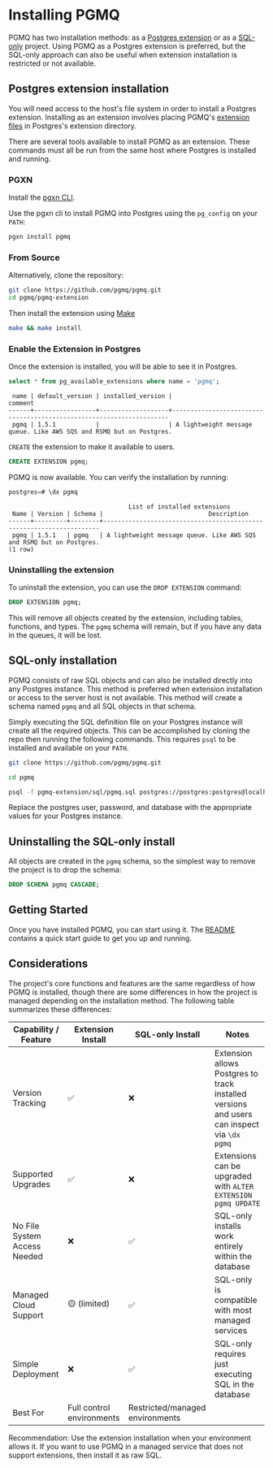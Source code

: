 # Installing PGMQ

PGMQ has two installation methods: as a [Postgres extension](#postgres-extension-installation) or as a [SQL-only](#sql-only-installation) project. Using PGMQ as a Postgres extension is preferred, but the SQL-only approach can also be useful when extension installation is restricted or not available.

## Postgres extension installation

You will need access to the host's file system in order to install a Postgres extension. Installing as an extension involves placing PGMQ's [extension files](https://www.postgresql.org/docs/current/extend-extensions.html#EXTEND-EXTENSIONS-FILES) in Postgres's extension directory.

There are several tools available to install PGMQ as an extension. These commands must all be run from the same host where Postgres is installed and running.

### PGXN

Install the [pgxn CLI](https://pgxn.github.io/pgxnclient/install.html).

Use the pgxn cli to install PGMQ into Postgres using the `pg_config` on your `PATH`:

```bash
pgxn install pgmq
```

### From Source

Alternatively, clone the repository:

```bash
git clone https://github.com/pgmq/pgmq.git
cd pgmq/pgmq-extension
```

Then install the extension using [Make](https://www.gnu.org/software/make/)

```bash
make && make install
```

### Enable the Extension in Postgres

Once the extension is installed, you will be able to see it in Postgres.

```sql
select * from pg_available_extensions where name = 'pgmq';
```

```plaintext
 name | default_version | installed_version |                               comment                               
------+-----------------+-------------------+---------------------------------------------------------------------
 pgmq | 1.5.1           |                   | A lightweight message queue. Like AWS SQS and RSMQ but on Postgres.
```

`CREATE` the extension to make it available to users.

```sql
CREATE EXTENSION pgmq;
```

PGMQ is now available. You can verify the installation by running:

```sql
postgres=# \dx pgmq
```

```plaintext
                                 List of installed extensions
 Name | Version | Schema |                             Description                             
------+---------+--------+---------------------------------------------------------------------
 pgmq | 1.5.1   | pgmq   | A lightweight message queue. Like AWS SQS and RSMQ but on Postgres.
(1 row)
```

### Uninstalling the extension
To uninstall the extension, you can use the `DROP EXTENSION` command:

```sql
DROP EXTENSION pgmq;
```

This will remove all objects created by the extension, including tables, functions, and types. The `pgmq` schema will remain, but if you have any data in the queues, it will be lost.

## SQL-only installation

PGMQ consists of raw SQL objects and can also be installed directly into any Postgres instance. This method is preferred when extension installation or access to the server host is not available. This method will create a schema named `pgmq` and all SQL objects in that schema.

Simply executing the SQL definition file on your Postgres instance will create all the required objects. This can be accomplished by cloning the repo then running the following commands. This requires `psql` to be installed and available on your `PATH`.

```bash
git clone https://github.com/pgmq/pgmq.git

cd pgmq

psql -f pgmq-extension/sql/pgmq.sql postgres://postgres:postgres@localhost:5432/postgres
```

Replace the postgres user, password, and database with the appropriate values for your Postgres instance.

## Uninstalling the SQL-only install

All objects are created in the `pgmq` schema, so the simplest way to remove the project is to drop the schema:

```sql
DROP SCHEMA pgmq CASCADE;
```

## Getting Started

Once you have installed PGMQ, you can start using it. The [README](pgmq-extension/README.md#sql-examples) contains a quick start guide to get you up and running.

## Considerations

The project's core functions and features are the same regardless of how PGMQ is installed, though there are some differences in how the project is managed depending on the installation method. The following table summarizes these differences:

| Capability / Feature | Extension Install | SQL-only Install | Notes |
|----------------------|-------------------|------------------|-------|
| Version Tracking | ✅ | ❌ | Extension allows Postgres to track installed versions and users can inspect via `\dx pgmq` |
| Supported Upgrades | ✅ | ❌ | Extensions can be upgraded with `ALTER EXTENSION pgmq UPDATE` |
| No File System Access Needed | ❌ | ✅ | SQL-only installs work entirely within the database |
| Managed Cloud Support | 🟡 (limited) | ✅ | SQL-only is compatible with most managed services |
| Simple Deployment | ❌ | ✅ | SQL-only requires just executing SQL in the database |
| Best For | Full control environments | Restricted/managed environments | |

Recommendation: Use the extension installation when your environment allows it. If you want to use PGMQ in a managed service that does not support extensions, then install it as raw SQL.
